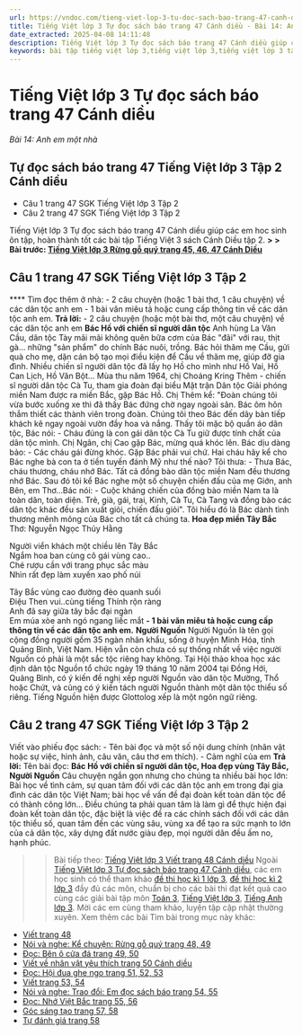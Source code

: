 ```yaml
---
url: https://vndoc.com/tieng-viet-lop-3-tu-doc-sach-bao-trang-47-canh-dieu-285303
title: Tiếng Việt lớp 3 Tự đọc sách báo trang 47 Cánh diều - Bài 14: Anh em một nhà - VnDoc.com
date_extracted: 2025-04-08 14:11:48
description: Tiếng Việt lớp 3 Tự đọc sách báo trang 47 Cánh diều giúp các em học sinh ôn tập, củng cố kiến thức môn Tiếng Việt lớp 3. Mời các em cùng tham khảo.
keywords: bài tập tiếng việt lớp 3,tiếng việt lớp 3,tiếng việt lớp 3 tập 2,bài tập tiếng việt lớp 3 tập 2,tiếng việt 3 tập 2,tiếng việt lớp 3 cánh diều,tiếng việt 3 cánh diều,tiếng việt lớp 3 tập 2 cánh diều,tiếng việt lớp 3 cd,tiếng việt 3 cánh diều tập 2,Tự đọc sách báo trang 47 tập 2,soạn bài Tự đọc sách báo trang 47 cánh diều,soạn bài Tự đọc sách báo trang 47
---
```


# Tiếng Việt lớp 3 Tự đọc sách báo trang 47 Cánh diều
 _Bài 14: Anh em một nhà_
## Tự đọc  sách báo trang 47 Tiếng Việt lớp 3 Tập 2 Cánh diều
  * Câu 1 trang 47 SGK Tiếng Việt lớp 3 Tập 2
  * Câu 2 trang 47 SGK Tiếng Việt lớp 3 Tập 2

Tiếng Việt lớp 3 Tự đọc sách báo trang 47 Cánh diều giúp các em hoc sinh ôn tập, hoàn thành tốt các bài tập Tiếng Việt 3 sách Cánh Diều tập 2.
**> > Bài trước: [Tiếng Việt lớp 3 Rừng gỗ quý trang 45, 46, 47 Cánh Diều](<https://vndoc.com/tieng-viet-lop-3-rung-go-quy-trang-45-46-47-canh-dieu-285299>)**
## **Câu 1 trang 47 SGK Tiếng Việt lớp 3 Tập 2**
**** Tìm đọc thêm ở nhà:
\- 2 câu chuyện \(hoặc 1 bài thơ, 1 câu chuyện\) về các dân tộc anh em
\- 1 bài văn miêu tả hoặc cung cấp thông tin về các dân tộc anh em.
**Trả lời:**
\- 2 câu chuyện \(hoặc một bài thơ, một câu chuyện\) về các dân tộc anh em
**Bác Hồ với chiến sĩ người dân tộc**
Anh hùng La Văn Cầu, dân tộc Tày mãi mãi không quên bữa cơm của Bác "đãi" với rau, thịt gà… những "sản phẩm" do chính Bác nuôi, trồng. Bác hỏi thăm mẹ Cầu, gửi quà cho mẹ, dặn cán bộ tạo mọi điều kiện để Cầu về thăm mẹ, giúp đỡ gia đình.
Nhiều chiến sĩ người dân tộc đã lấy họ Hồ cho mình như Hồ Vai, Hồ Can Lịch, Hồ Văn Bột... Mùa thu năm 1964, chị Choáng Kring Thêm - chiến sĩ người dân tộc Cà Tu, tham gia đoàn đại biểu Mặt trận Dân tộc Giải phóng miền Nam được ra miền Bắc, gặp Bác Hồ. Chị Thêm kể: "Đoàn chúng tôi vừa bước xuống xe thì đã thấy Bác đứng chờ ngay ngoài sân.
Bác ôm hôn thắm thiết các thành viên trong đoàn. Chúng tôi theo Bác đến dãy bàn tiếp khách kê ngay ngoài vườn đầy hoa và nắng. Thấy tôi mặc bộ quần áo dân tộc, Bác nói:
\- Cháu đúng là con gái dân tộc Cà Tu giữ được tính chất của dân tộc mình. Chị Ngân, chị Cao gặp Bác, mừng quá khóc lên. Bác dịu dàng bảo:
\- Các cháu gái đừng khóc. Gặp Bác phải vui chứ. Hai cháu hãy kể cho Bác nghe bà con ta ở tiền tuyến đánh Mỹ như thế nào?
Tôi thưa:
\- Thưa Bác, cháu thương, cháu nhớ Bác. Tất cả đồng bào dân tộc miền Nam đều thương nhớ Bác. Sau đó tôi kể Bác nghe một số chuyện chiến đấu của mẹ Giớn, anh Bên, em Thơ...Bác nói:
\- Cuộc kháng chiến của đồng bào miền Nam ta là toàn dân, toàn diện. Trẻ, già, gái, trai, Kinh, Cà Tu, Cà Tang và đồng bào các dân tộc khác đều sản xuất giỏi, chiến đấu giỏi".
Tôi hiểu đó là Bác dành tình thương mênh mông của Bác cho tất cả chúng ta.
**Hoa đẹp miền Tây Bắc**
Thơ: Nguyễn Ngọc Thủy Hằng   
  
Người viển khách một chiều lên Tây Bắc   
Ngắm hoa ban cùng cô gái vùng cao..   
Ché rượu cần với trang phục sắc màu   
Nhìn rất đẹp làm xuyến xao phố núi   
  
Tây Bắc vùng cao đường đèo quanh suối   
Điệu Then vui..cùng tiếng Thính rộn ràng   
Anh đã say giữa tây bắc đại ngàn   
Em múa xòe anh ngó ngang liếc mắt
**\- 1 bài văn miêu tả hoặc cung cấp thông tin về các dân tộc anh em.**
**Người Nguồn**
Người Nguồn là tên gọi cộng đồng người gồm 35 ngàn nhân khẩu, sống ở huyện Minh Hóa, tỉnh Quảng Bình, Việt Nam. Hiện vẫn còn chưa có sự thống nhất về việc người Nguồn có phải là một sắc tộc riêng hay không. Tại Hội thảo khoa học xác định dân tộc Nguồn tổ chức ngày 19 tháng 10 năm 2004 tại Đồng Hới, Quảng Bình, có ý kiến đề nghị xếp người Nguồn vào dân tộc Mường, Thổ hoặc Chứt, và cũng có ý kiến tách người Nguồn thành một dân tộc thiểu số riêng. Tiếng Nguồn hiện được Glottolog xếp là một ngôn ngữ riêng.
## **Câu 2 trang 47 SGK Tiếng Việt lớp 3 Tập 2**
Viết vào phiếu đọc  sách:
\- Tên bài đọc và một số nội dung chính \(nhân vật hoặc sự việc, hình ảnh, câu văn, câu thơ em thích\).
\- Cảm nghĩ của em
**Trả lời:**
Tên bài đọc: **Bác Hồ với chiến sĩ người dân tộc, Hoa đẹp vùng Tây Bắc, Người Nguồn**
Câu chuyện ngắn gọn nhưng cho chúng ta nhiều bài học lớn: Bài học về tình cảm, sự quan tâm đối với các dân tộc anh em trong đại gia đình các dân tộc Việt Nam; bài học về vấn đề đại đoàn kết toàn dân tộc để có thành công lớn... Điều chúng ta phải quan tâm là làm gì để thực hiện đại đoàn kết toàn dân tộc, đặc biệt là việc đề ra các chính sách đối với các dân tộc thiểu số, quan tâm đến các vùng sâu, vùng xa để tạo ra sức mạnh to lớn của cả dân tộc, xây dựng đất nước giàu đẹp, mọi người dân đều ấm no, hạnh phúc.
>> Bài tiếp theo: [Tiếng Việt lớp 3 Viết trang 48 Cánh diều](<https://vndoc.com/tieng-viet-lop-3-viet-trang-48-canh-dieu-285454>)
Ngoài [Tiếng Việt lớp 3 Tự đọc sách báo trang 47 Cánh diều](<https://vndoc.com/tieng-viet-lop-3-tu-doc-sach-bao-trang-47-canh-dieu-285303>), các em học sinh có thể tham khảo [đề thi học kì 1 lớp 3](<https://vndoc.com/de-thi-hoc-ki-1-lop3>), [đề thi học kì 2 lớp 3](<https://vndoc.com/de-thi-hoc-ki-2-lop3>) đầy đủ các môn, chuẩn bị cho các bài thi đạt kết quả cao cùng các giải bài tập môn [Toán 3](<https://vndoc.com/toan-lop3>), [Tiếng Việt lớp 3](<https://vndoc.com/tap-doc-lop3>), [Tiếng Anh lớp 3](<https://vndoc.com/tieng-anh-lop3>). Mời các em cùng tham khảo, luyện tập cập nhật thường xuyên.
Xem thêm các bài Tìm bài trong mục này khác:
  * [Viết trang 48](</tieng-viet-lop-3-viet-trang-48-canh-dieu-285454>)
  * [Nói và nghe: Kể chuyện: Rừng gỗ quý trang 48, 49](</tieng-viet-lop-3-ke-chuyen-rung-go-quy-trang-48-49-canh-dieu-285457>)
  * [Đọc: Bên ô cửa đá trang 49, 50](</tieng-viet-lop-3-ben-o-cua-da-trang-49-50-canh-dieu-285458>)
  * [Viết về nhân vật yêu thích trang 50 Cánh diều](</viet-ve-nhan-vat-yeu-thich-trang-50-canh-dieu-285462>)
  * [Đọc: Hội đua ghe ngo trang 51, 52, 53](</tieng-viet-lop-3-hoi-dua-ghe-ngo-trang-51-52-53-canh-dieu-285471>)
  * [Viết trang 53, 54](</tieng-viet-lop-3-viet-trang-53-54-canh-dieu-285489>)
  * [Nói và nghe: Trao đổi: Em đọc sách báo trang 54, 55](</tieng-viet-lop-3-em-doc-sach-bao-trang-54-55-canh-dieu-tap-2-285492>)
  * [Đọc: Nhớ Việt Bắc trang 55, 56](</tieng-viet-lop-3-nho-viet-bac-trang-55-56-canh-dieu-285512>)
  * [Góc sáng tạo trang 57, 58](</tieng-viet-lop-3-goc-sang-tao-trang-57-58-canh-dieu-285514>)
  * [Tự đánh giá trang 58](</tu-danh-gia-trang-58-tieng-viet-lop-3-tap-2-canh-dieu-285516>)

